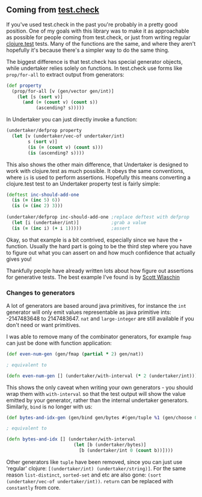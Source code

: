 ## Coming from [test.check](https://github.com/clojure/test.check/)

If you've used test.check in the past you're probably in a pretty good position.
One of my goals with this library was to make it as approachable as possible for people coming from
test.check, or just from writing regular [clojure.test](https://clojure.github.io/clojure/clojure.test-api.html) 
tests. Many of the functions are the same, and where they aren't hopefully it's because there's a simpler way to do
the same thing. 

The biggest difference is that test.check has special generator objects, while undertaker relies solely on
functions. In test.check use forms like `prop/for-all` to extract output from generators:

```clojure
(def property
  (prop/for-all [v (gen/vector gen/int)]
    (let [s (sort v)]
      (and (= (count v) (count s))
           (ascending? s)))))
```

In Undertaker you can just directly invoke a function:

```clojure
(undertaker/defprop property
  (let [v (undertaker/vec-of undertaker/int)
        s (sort v)]
        (is (= (count v) (count s)))
        (is (ascending? s))))
```

This also shows the other main difference, that Undertaker is designed to work with clojure.test as much 
possible. It obeys the same conventions, where `is` is used to perform assertions. Hopefully this means
converting a clojure.test test to an Undertaker property test is fairly simple:

```clojure
(deftest inc-should-add-one
  (is (= (inc 5) 6))
  (is (= (inc 2) 3)))
  
(undertaker/defprop inc-should-add-one ;replace deftest with defprop
  (let [i (undertaker/int)]            ;grab a value
  (is (= (inc i) (+ i 1)))))           ;assert
```

Okay, so that example is a bit contrived, especially since we have the `+` function. 
Usually the hard part is going to be the third step where you have to figure out what you can assert on
and how much confidence that actually gives you!

Thankfully people have already written lots about how figure out assertions for generative tests. 
The best example I've found is by [Scott Wlaschin](https://fsharpforfunandprofit.com/posts/property-based-testing-2/)

### Changes to generators

A lot of generators are based around java primitives, for instance the `int` generator will only emit values 
representable as java primitive ints: -2147483648 to 2147483647.
`nat` and `large-integer` are still available if you don't need or want primitives.

I was able to remove many of the combinator generators, for example `fmap` can just be done with function 
application:

```clojure
(def even-num-gen (gen/fmap (partial * 2) gen/nat))

; equivalent to

(defn even-num-gen [] (undertaker/with-interval (* 2 (undertaker/int))))
```

This shows the only caveat when writing your own generators - you should wrap them with `with-interval`
so that the test output will show the value emitted by your generator, rather than the internal undertaker generators.
Similarly, `bind` is no longer with us:

```clojure
(def bytes-and-idx-gen (gen/bind gen/bytes #(gen/tuple %1 (gen/choose 0 (count %1)))))

; equivalent to

(defn bytes-and-idx [] (undertaker/with-interval
                         (let [b (undertaker/bytes)]
                           [b (undertaker/int 0 (count b))])))
```

Other generators like `tuple` have been removed, since you can just use 'regular' clojure: 
`[(undertaker/int) (undertaker/string)]`. For the same reason `list-distinct`, `sorted-set` and etc are 
also gone: `(sort (undertaker/vec-of undertaker/int))`. `return` can be replaced with `constantly` from 
core.
